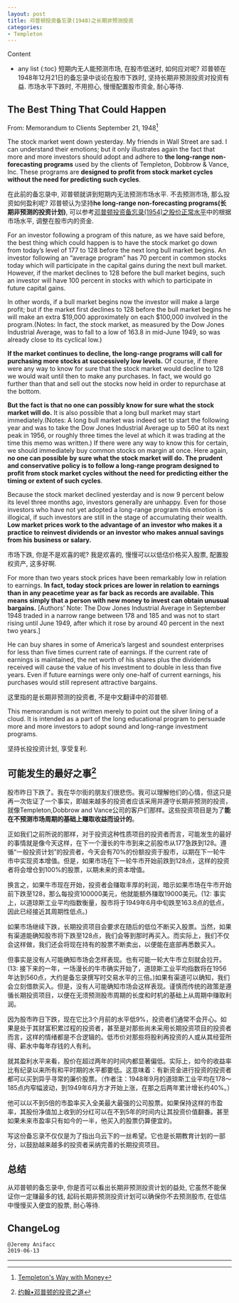 ```yaml
---
layout: post
title: 邓普顿投资备忘录(1948)之长期非预测投资
categories:
- Templeton
---
```

Content
* any list
{:toc}
短期内无人能预测市场, 在股市低迷时, 如何应对呢? 邓普顿在1948年12月21日的备忘录中谈论在股市下跌时, 坚持长期非预测投资对投资有益. 市场水平下跌时, 不用担心, 慢慢配置股市资金, 耐心等待.

## The Best Thing That Could Happen

From: Memorandum to Clients September 21, 1948[^1]

The stock market went down yesterday. My friends in Wall Street are sad. I can understand their emotions; but it only illustrates again the fact that more and more investors should adopt and adhere to **the long-range non-forecasting programs** used by the clients of Templeton, Dobbrow & Vance, Inc. These programs are **designed to profit from stock market cycles without the need for predicting such cycles**.

在此前的备忘录中, 邓普顿就讲到短期内无法预测市场水平. 不去预测市场, 那么投资如何盈利呢? 邓普顿认为坚持**he long-range non-forecasting programs(长期非预测的投资计划)**, 可以参考[邓普顿投资备忘录(1954)之股价正常水平](https://anifacc.github.io/templeton/2019/06/11/templeton-memo-1954-stock-normal-prices/#%E6%A0%B9%E6%8D%AE%E5%B8%82%E5%9C%BA%E6%B0%B4%E5%B9%B3%E8%B0%83%E4%BB%931)中的根据市场水平, 调整在股市内的资金.

For an investor following a program of this nature, as we have said before, the best thing which could happen is to have the stock market go down from today’s level of 177 to 128 before the next long bull market begins. An investor following an “average program” has 70 percent in common stocks today which will participate in the capital gains during the next bull market. However, if the market declines to 128 before the bull market begins, such an investor will have 100 percent in stocks with which to participate in future capital gains.

In other words, if a bull market begins now the investor will make a large profit; but if the market first declines to 128 before the bull market begins he will make an extra $19,000 approximately on each $100,000 involved in the program.(Notes: In fact, the stock market, as measured by the Dow Jones Industrial Average, was to fall to a low of 163.8 in mid-June 1949, so was already close to its cyclical low.)

**If the market continues to decline, the long-range programs will call for purchasing more stocks at successively low levels.** Of course, if there were any way to know for sure that the stock market would decline to 128 we would wait until then to make any purchases. In fact, we would go further than that and sell out the stocks now held in order to repurchase at the bottom.

**But the fact is that no one can possibly know for sure what the stock market will do.** It is also possible that a long bull market may start immediately.(Notes: A long bull market was indeed set to start the following year and was to take the Dow Jones Industrial Average up to 560 at its next peak in 1956, or roughly three times the level at which it was trading at the time this memo was written.) If there were any way to know this for certain, we should immediately buy common stocks on margin at once. Here again, **no one can possible by sure what the stock market will do. The prudent and conservative policy is to follow a long-range program designed to profit from stock market cycles without the need for predicting either the timing or extent of such cycles**.

Because the stock market declined yesterday and is now 9 percent below its level three months ago, investors generally are unhappy. Even for those investors who have not yet adopted a long-range program this emotion is illogical, if such investors are still in the stage of accumulating their wealth. **Low market prices work to the advantage of an investor who makes it a practice to reinvest dividends or an investor who makes annual savings from his business or salary.**

市场下跌, 你是不是欢喜的呢? 我是欢喜的, 慢慢可以以低估价格买入股票, 配置股权资产, 这多好啊.

For more than two years stock prices have been remarkably low in relation to earnings. **In fact, today stock prices are lower in relation to earnings than in any peacetime year as far back as records are available. This means simply that a person with new money to invest can obtain unusual bargains.** [Authors’ Note: The Dow Jones Industrial Average in September 1948 traded in a narrow range between 178 and 185 and was not to start rising until June 1949, after which it rose by around 40 percent in the next two years.]

He can buy shares in some of America’s largest and soundest enterprises for less than five times current rate of earnings. If the current rate of earnings is maintained, the net worth of his shares plus the dividends received will cause the value of his investment to double in less than five years. Even if future earnings were only one-half of current earnings, his purchases would still represent attractive bargains.

这里指的是长期非预测的投资者, 不是中文翻译中的邓普顿.

This memorandum is not written merely to point out the silver lining of a cloud. It is intended as a part of the long educational program to persuade more and more investors to adopt sound and long-range investment programs.

坚持长投投资计划, 享受复利.

## 可能发生的最好之事[^2]

股市昨日下跌了。我在华尔街的朋友们很悲伤。我可以理解他们的心情，但这只是再一次佐证了一个事实，即越来越多的投资者应该采用并遵守长期非预测的投资，就像Templeton,Dobbrow and Vance公司的客户们那样。这些投资项目是为了**能在不预测市场周期的基础上赚取收益而设计的**。

正如我们之前所说的那样，对于投资这种性质项目的投资者而言，可能发生的最好的事情就是像今天这样，在下一个漫长的牛市到来之前股市从177急跌到128。遵循“一般投资计划”的投资者，今天会有70%的份额投资于股市，以期在下一轮牛市中实现资本增值。但是，如果市场在下一轮牛市开始前跌到128点，这样的投资者将会增仓到100%的股票，以期未来的资本增值。

换言之，如果牛市现在开始，投资者会赚取丰厚的利润，暗示如果市场在牛市开始前下跌至128，那么每投资100000美元，他就能额外赚取19000美元。(12: 事实上，以道琼斯工业平均指数衡量，股市将于1949年6月中旬跌至163.8点的低点，因此已经接近其周期性低点。)

如果市场继续下跌，长期投资项目会要求在随后的低位不断买入股票。当然，如果有渠道能确知股市将下跌至128点，我们会等到那时再买入。而实际上，我们不仅会这样做，我们还会将现在持有的股票不断卖出，以便能在底部再悉数买入。

但事实是没有人可能确知市场会怎样表现。也有可能一轮大牛市立刻就会拉开。(13: 接下来的一年，一场漫长的牛市确实开始了，道琼斯工业平均指数将在1956年达到560点，大约是备忘录撰写时交易水平的三倍。)如果有渠道可以确知，我们会立刻借款买入。但是，没有人可能确知市场会这样表现。谨慎而传统的政策是遵循长期投资项目，以便在无须预测股市周期的长度和时机的基础上从周期中赚取利润。

因为股市昨日下跌，现在它比3个月前的水平低9%，投资者们通常不会开心。如果是处于其财富积累过程的投资者，甚至是对那些尚未采用长期投资项目的投资者而言，这样的情绪都是不合逻辑的。低市价对那些将股利再投资的人或从其经营所得、薪水中每年存钱的人有利。

就其盈利水平来看，股价在超过两年的时间内都显著偏低。实际上，如今的收益率比有纪录以来所有和平时期的水平都要低。这意味着：有新资金进行投资的投资者都可以买到异乎寻常的廉价股票。（作者注：1948年9月的道琼斯工业平均在178～185点内窄幅波动，到1949年6月方才开始上涨，在那之后两年累计增长约40%。）

他可以以不到5倍的市盈率买入全美最大最强的公司股票。如果保持这样的市盈率，其股份净值加上收到的分红可以在不到5年的时间内让其投资价值翻番。甚至如果未来市盈率只有如今的一半，他买入的股票仍算便宜的。

写这份备忘录不仅仅是为了指出乌云下的一丝希望。它也是长期教育计划的一部分，以鼓励越来越多的投资者采纳完善的长期投资项目。

## 总结

从邓普顿的备忘录中, 你是否可以看出长期非预测投资计划的益处, 它虽然不能保证你一定赚最多的钱, 起码长期非预测投资计划可以确保你不去预测股市, 在低估中慢慢买入便宜的股票, 耐心等待.

## ChangeLog

```
@Jeremy Anifacc
2019-06-13
```

---

[^1]:[Templeton's Way with Money](https://book.douban.com/subject/6915772/)
[^2]:[约翰•邓普顿的投资之道](https://book.douban.com/subject/25723410/)
